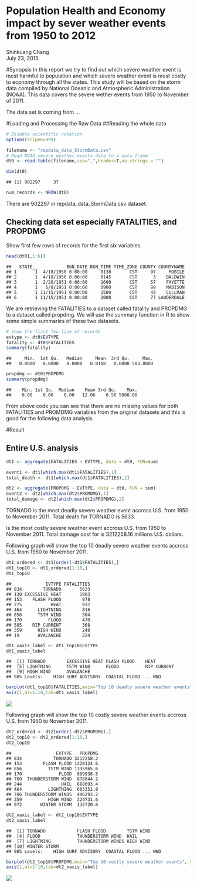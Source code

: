 # Population Health and Economy impact by sever weather events from 1950 to 2012
Shinkuang Chang  
July 23, 2015  

#Synopsis
In this report we try to find out which severe weather event is most harmful to population and which severe weather event is most costly to economy through all the states. This study will be based on the storm data compiled by National Oceanic and Atmospheric Administration (NOAA). This data covers the severe wether events from 1950 to November of 2011. 


The data set is coming from ...

#Loading and Processing the Raw Data
##Reading the whole data 


```r
# Disable scientific notation
options(scipen=999)

filename <- "repdata_data_StormData.csv"
# Read NOAA severe weather events data to a data frame
dt0 <- read.table(filename,sep=",",header=T,na.strings = "")
```


```r
dim(dt0)
```

```
## [1] 902297     37
```

```r
num_records <- NROW(dt0)
```
There are 902297 in repdata_data_StormData.csv dataset. 

## Checking data set especially FATALITIES, and PROPDMG
Show first few rows of records for the first six variables.


```r
head(dt0[,1:6])
```

```
##   STATE__           BGN_DATE BGN_TIME TIME_ZONE COUNTY COUNTYNAME
## 1       1  4/18/1950 0:00:00     0130       CST     97     MOBILE
## 2       1  4/18/1950 0:00:00     0145       CST      3    BALDWIN
## 3       1  2/20/1951 0:00:00     1600       CST     57    FAYETTE
## 4       1   6/8/1951 0:00:00     0900       CST     89    MADISON
## 5       1 11/15/1951 0:00:00     1500       CST     43    CULLMAN
## 6       1 11/15/1951 0:00:00     2000       CST     77 LAUDERDALE
```


We are retrieving the FATALITIES to a dataset called fatality and PROPDMG to a dataset called propdmg. We will use the summary function in R to show some simple summaries of these two datasets. 


```r
# show the first few line of records
evtype <- dt0$EVTYPE
fatality <- dt0$FATALITIES
summary(fatality)
```

```
##     Min.  1st Qu.   Median     Mean  3rd Qu.     Max. 
##   0.0000   0.0000   0.0000   0.0168   0.0000 583.0000
```

```r
propdmg <- dt0$PROPDMG
summary(propdmg)
```

```
##    Min. 1st Qu.  Median    Mean 3rd Qu.    Max. 
##    0.00    0.00    0.00   12.06    0.50 5000.00
```

From above code you can see that there are no missing values for both FATALITIES and PROMDMG variables from the original datasets and this is good for the following data analysis. 


#Result
## Entire U.S. analysis

```r
dt1 <- aggregate(FATALITIES ~ EVTYPE, data = dt0, FUN=sum)

event1 <- dt1[which.max(dt1$FATALITIES),1]
total_death <- dt1[which.max(dt1$FATALITIES),2]

dt2 <- aggregate(PROPDMG ~ EVTYPE, data = dt0, FUN = sum)
event2 <- dt2[which.max(dt2$PROMDMG),1]
total_damage <- dt2[which.max(dt2$PROPDMG),2]
```

TORNADO is the most deadly severe weather event accross U.S. from 1950 to November 2011. 
Total death for TORNADO is 5633.

 is the most costly severe weather event accross U.S. from 1950 to November 2011. 
Total damage cost for  is 3212258.16 millions U.S. dollars. 


Following graph will show the top 10 deadly severe weather events accross U.S. from 1950 to November 2011.



```r
dt1_ordered <- dt1[order(-dt1$FATALITIES),]
dt1_top10 <- dt1_ordered[1:10,]
dt1_top10
```

```
##             EVTYPE FATALITIES
## 834        TORNADO       5633
## 130 EXCESSIVE HEAT       1903
## 153    FLASH FLOOD        978
## 275           HEAT        937
## 464      LIGHTNING        816
## 856      TSTM WIND        504
## 170          FLOOD        470
## 585    RIP CURRENT        368
## 359      HIGH WIND        248
## 19       AVALANCHE        224
```

```r
dt1_xaxis_label <- dt1_top10$EVTYPE
dt1_xaxis_label
```

```
##  [1] TORNADO        EXCESSIVE HEAT FLASH FLOOD    HEAT          
##  [5] LIGHTNING      TSTM WIND      FLOOD          RIP CURRENT   
##  [9] HIGH WIND      AVALANCHE     
## 985 Levels:    HIGH SURF ADVISORY  COASTAL FLOOD ... WND
```

```r
barplot(dt1_top10$FATALITIES,main="Top 10 deadly severe weather events", ylab="Total death")
axis(1,at=1:10,lab=dt1_xaxis_label)
```

![](assign2_files/figure-html/unnamed-chunk-1-1.png) 

Following graph will show the top 10 costly severe weather events accross U.S. from 1950 to November 2011.



```r
dt2_ordered <- dt2[order(-dt2$PROPDMG),]
dt2_top10 <- dt2_ordered[1:10,]
dt2_top10
```

```
##                 EVTYPE   PROPDMG
## 834            TORNADO 3212258.2
## 153        FLASH FLOOD 1420124.6
## 856          TSTM WIND 1335965.6
## 170              FLOOD  899938.5
## 760  THUNDERSTORM WIND  876844.2
## 244               HAIL  688693.4
## 464          LIGHTNING  603351.8
## 786 THUNDERSTORM WINDS  446293.2
## 359          HIGH WIND  324731.6
## 972       WINTER STORM  132720.6
```

```r
dt2_xaxis_label <- dt2_top10$EVTYPE
dt2_xaxis_label
```

```
##  [1] TORNADO            FLASH FLOOD        TSTM WIND         
##  [4] FLOOD              THUNDERSTORM WIND  HAIL              
##  [7] LIGHTNING          THUNDERSTORM WINDS HIGH WIND         
## [10] WINTER STORM      
## 985 Levels:    HIGH SURF ADVISORY  COASTAL FLOOD ... WND
```

```r
barplot(dt2_top10$PROPDMG,main="Top 10 costly severe weather events", ylab="Total damage in millions")
axis(1,at=1:10,lab=dt2_xaxis_label)
```

![](assign2_files/figure-html/unnamed-chunk-2-1.png) 
